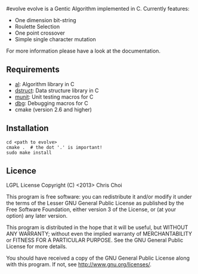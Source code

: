 #evolve
evolve is a Gentic Algorithm implemented in C. Currently features:

- One dimension bit-string
- Roulette Selection
- One point crossover
- Simple single character mutation

For more information please have a look at the documentation.

## Requirements

- [al](http://github.com/chutsu/al): Algorithm library in C
- [dstruct](http://github.com/chutsu/dstruct): Data structure library in C
- [munit](http://github.com/chutsu/munit): Unit testing macros for C
- [dbg](http://github.com/chutsu/dbg): Debugging macros for C
- cmake (version 2.6 and higher)

## Installation

    cd <path to evolve>
    cmake .  # the dot '.' is important!
    sudo make install

## Licence
LGPL License
Copyright (C) <2013> Chris Choi

This program is free software: you can redistribute it and/or modify it under
the terms of the Lesser GNU General Public License as published by the Free
Software Foundation, either version 3 of the License, or (at your option) any
later version.

This program is distributed in the hope that it will be useful, but WITHOUT ANY
WARRANTY; without even the implied warranty of MERCHANTABILITY or FITNESS FOR A
PARTICULAR PURPOSE.  See the GNU General Public License for more details.

You should have received a copy of the GNU General Public License along with
this program.  If not, see <http://www.gnu.org/licenses/>.
